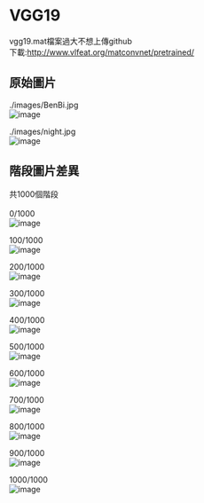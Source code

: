 # VGG19

vgg19.mat檔案過大不想上傳github    
下載:http://www.vlfeat.org/matconvnet/pretrained/

## 原始圖片
./images/BenBi.jpg    
![image](https://github.com/TrunkingW/Deep_Learning/blob/master/VGG19/images/BenBi.jpg)

./images/night.jpg    
![image](https://github.com/TrunkingW/Deep_Learning/blob/master/VGG19/images/night.jpg)

## 階段圖片差異
共1000個階段    
<br />
<br />
0/1000    
![image](https://github.com/TrunkingW/Deep_Learning/blob/master/VGG19/output_1/0.png)

100/1000    
![image](https://github.com/TrunkingW/Deep_Learning/blob/master/VGG19/output_1/100.png)

200/1000    
![image](https://github.com/TrunkingW/Deep_Learning/blob/master/VGG19/output_1/200.png)

300/1000    
![image](https://github.com/TrunkingW/Deep_Learning/blob/master/VGG19/output_1/300.png)

400/1000    
![image](https://github.com/TrunkingW/Deep_Learning/blob/master/VGG19/output_1/400.png)

500/1000    
![image](https://github.com/TrunkingW/Deep_Learning/blob/master/VGG19/output_1/500.png)

600/1000    
![image](https://github.com/TrunkingW/Deep_Learning/blob/master/VGG19/output_1/600.png)

700/1000    
![image](https://github.com/TrunkingW/Deep_Learning/blob/master/VGG19/output_1/700.png)

800/1000    
![image](https://github.com/TrunkingW/Deep_Learning/blob/master/VGG19/output_1/800.png)

900/1000    
![image](https://github.com/TrunkingW/Deep_Learning/blob/master/VGG19/output_1/900.png)

1000/1000    
![image](https://github.com/TrunkingW/Deep_Learning/blob/master/VGG19/output_1/1000.png)
